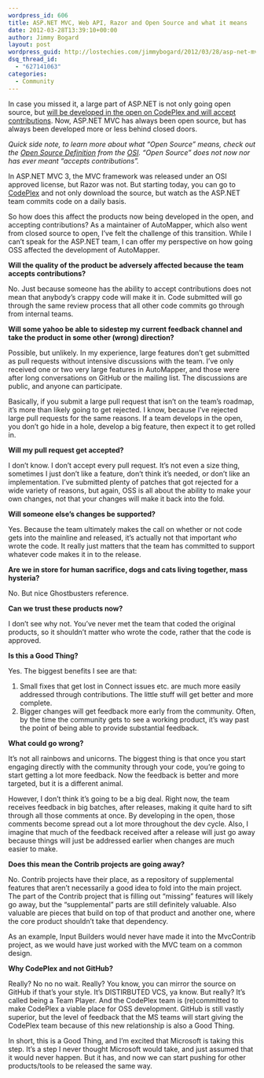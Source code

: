 ```yaml
---
wordpress_id: 606
title: ASP.NET MVC, Web API, Razor and Open Source and what it means
date: 2012-03-28T13:39:10+00:00
author: Jimmy Bogard
layout: post
wordpress_guid: http://lostechies.com/jimmybogard/2012/03/28/asp-net-mvc-web-api-razor-and-open-source-and-what-it-means/
dsq_thread_id:
  - "627141063"
categories:
  - Community
---
```

In case you missed it, a large part of ASP.NET is not only going open source, but [will be developed in the open on CodePlex and will accept contributions](http://weblogs.asp.net/scottgu/archive/2012/03/27/asp-net-mvc-web-api-razor-and-open-source.aspx). Now, ASP.NET MVC has always been open source, but has always been developed more or less behind closed doors.

_Quick side note, to learn more about what “Open Source” means, check out the [Open Source Definition](http://www.opensource.org/docs/osd) from the [OSI](http://www.opensource.org/). “Open Source” does not now nor has ever meant “accepts contributions”._

In ASP.NET MVC 3, the MVC framework was released under an OSI approved license, but Razor was not. But starting today, you can go to [CodePlex](http://aspnetwebstack.codeplex.com/) and not only download the source, but watch as the ASP.NET team commits code on a daily basis.

So how does this affect the products now being developed in the open, and accepting contributions? As a maintainer of AutoMapper, which also went from closed source to open, I’ve felt the challenge of this transition. While I can’t speak for the ASP.NET team, I can offer my perspective on how going OSS affected the development of AutoMapper.

**Will the quality of the product be adversely affected because the team accepts contributions?**

No. Just because someone has the ability to accept contributions does not mean that anybody’s crappy code will make it in. Code submitted will go through the same review process that all other code commits go through from internal teams.

**Will some yahoo be able to sidestep my current feedback channel and take the product in some other (wrong) direction?**

Possible, but unlikely. In my experience, large features don’t get submitted as pull requests without intensive discussions with the team. I’ve only received one or two very large features in AutoMapper, and those were after long conversations on GitHub or the mailing list. The discussions are public, and anyone can participate.

Basically, if you submit a large pull request that isn’t on the team’s roadmap, it’s more than likely going to get rejected. I know, because I’ve rejected large pull requests for the same reasons. If a team develops in the open, you don’t go hide in a hole, develop a big feature, then expect it to get rolled in.

**Will my pull request get accepted?**

I don’t know. I don’t accept every pull request. It’s not even a size thing, sometimes I just don’t like a feature, don’t think it’s needed, or don’t like an implementation. I’ve submitted plenty of patches that got rejected for a wide variety of reasons, but again, OSS is all about the ability to make your own changes, not that your changes will make it back into the fold.

**Will someone else’s changes be supported?**

Yes. Because the team ultimately makes the call on whether or not code gets into the mainline and released, it’s actually not that important _who_ wrote the code. It really just matters that the team has committed to support whatever code makes it in to the release.

**Are we in store for human sacrifice, dogs and cats living together, mass hysteria?**

No. But nice Ghostbusters reference.

**Can we trust these products now?**

I don’t see why not. You’ve never met the team that coded the original products, so it shouldn’t matter who wrote the code, rather that the code is approved.

**Is this a Good Thing?**

Yes. The biggest benefits I see are that:

  1. Small fixes that get lost in Connect issues etc. are much more easily addressed through contributions. The little stuff will get better and more complete.
  2. Bigger changes will get feedback more early from the community. Often, by the time the community gets to see a working product, it’s way past the point of being able to provide substantial feedback.

**What could go wrong?**

It’s not all rainbows and unicorns. The biggest thing is that once you start engaging directly with the community through your code, you’re going to start getting a lot more feedback. Now the feedback is better and more targeted, but it is a different animal.

However, I don’t think it’s going to be a big deal. Right now, the team receives feedback in big batches, after releases, making it quite hard to sift through all those comments at once. By developing in the open, those comments become spread out a lot more throughout the dev cycle. Also, I imagine that much of the feedback received after a release will just go away because things will just be addressed earlier when changes are much easier to make.

**Does this mean the Contrib projects are going away?**

No. Contrib projects have their place, as a repository of supplemental features that aren’t necessarily a good idea to fold into the main project. The part of the Contrib project that is filling out “missing” features will likely go away, but the “supplemental” parts are still definitely valuable. Also valuable are pieces that build on top of that product and another one, where the core product shouldn’t take that dependency.

As an example, Input Builders would never have made it into the MvcContrib project, as we would have just worked with the MVC team on a common design.

**Why CodePlex and not GitHub?**

Really? No no no wait. Really? You know, you can mirror the source on GitHub if that’s your style. It’s DISTIRBUTED VCS, ya know. But really? It’s called being a Team Player. And the CodePlex team is (re)committed to make CodePlex a viable place for OSS development. GitHub is still vastly superior, but the level of feedback that the MS teams will start giving the CodePlex team because of this new relationship is also a Good Thing.

In short, this is a Good Thing, and I’m excited that Microsoft is taking this step. It’s a step I never thought Microsoft would take, and just assumed that it would never happen. But it has, and now we can start pushing for other products/tools to be released the same way.
